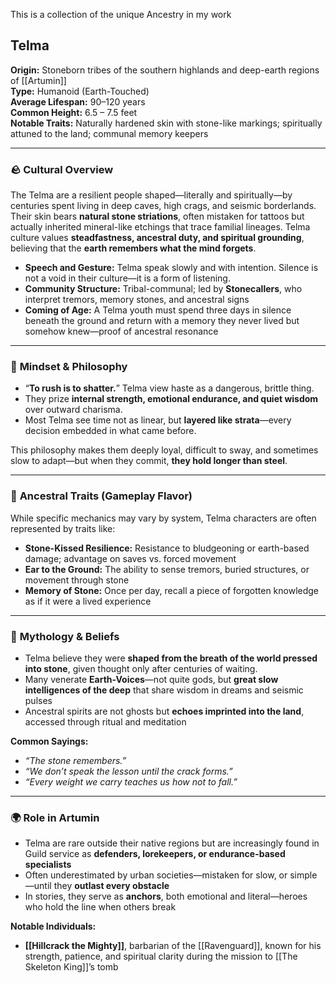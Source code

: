 This is a collection of the unique Ancestry in my work

## Telma 

**Origin:** Stoneborn tribes of the southern highlands and deep-earth regions of [[Artumin]]  
**Type:** Humanoid (Earth-Touched)  
**Average Lifespan:** 90–120 years  
**Common Height:** 6.5 – 7.5 feet  
**Notable Traits:** Naturally hardened skin with stone-like markings; spiritually attuned to the land; communal memory keepers

---

### 🪨 **Cultural Overview**

The Telma are a resilient people shaped—literally and spiritually—by centuries spent living in deep caves, high crags, and seismic borderlands. Their skin bears **natural stone striations**, often mistaken for tattoos but actually inherited mineral-like etchings that trace familial lineages. Telma culture values **steadfastness, ancestral duty, and spiritual grounding**, believing that the **earth remembers what the mind forgets**.

- **Speech and Gesture:** Telma speak slowly and with intention. Silence is not a void in their culture—it is a form of listening.
- **Community Structure:** Tribal-communal; led by **Stonecallers**, who interpret tremors, memory stones, and ancestral signs
- **Coming of Age:** A Telma youth must spend three days in silence beneath the ground and return with a memory they never lived but somehow knew—proof of ancestral resonance

---

### 🧠 **Mindset & Philosophy**

- “**To rush is to shatter.**” Telma view haste as a dangerous, brittle thing.
- They prize **internal strength, emotional endurance, and quiet wisdom** over outward charisma.
- Most Telma see time not as linear, but **layered like strata**—every decision embedded in what came before.

This philosophy makes them deeply loyal, difficult to sway, and sometimes slow to adapt—but when they commit, **they hold longer than steel**.

---

### 🧱 **Ancestral Traits (Gameplay Flavor)**

While specific mechanics may vary by system, Telma characters are often represented by traits like:

- **Stone-Kissed Resilience:** Resistance to bludgeoning or earth-based damage; advantage on saves vs. forced movement
- **Ear to the Ground:** The ability to sense tremors, buried structures, or movement through stone
- **Memory of Stone:** Once per day, recall a piece of forgotten knowledge as if it were a lived experience

---

### 📜 **Mythology & Beliefs**

- Telma believe they were **shaped from the breath of the world pressed into stone**, given thought only after centuries of waiting.
- Many venerate **Earth-Voices**—not quite gods, but **great slow intelligences of the deep** that share wisdom in dreams and seismic pulses
- Ancestral spirits are not ghosts but **echoes imprinted into the land**, accessed through ritual and meditation

**Common Sayings:**

- _“The stone remembers.”_
- _“We don’t speak the lesson until the crack forms.”_
- _“Every weight we carry teaches us how not to fall.”_

---

### 🌍 **Role in Artumin**

- Telma are rare outside their native regions but are increasingly found in Guild service as **defenders, lorekeepers, or endurance-based specialists**
- Often underestimated by urban societies—mistaken for slow, or simple—until they **outlast every obstacle**
- In stories, they serve as **anchors**, both emotional and literal—heroes who hold the line when others break

**Notable Individuals:**

- **[[Hillcrack the Mighty]]**, barbarian of the [[Ravenguard]], known for his strength, patience, and spiritual clarity during the mission to [[The Skeleton King]]’s tomb